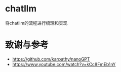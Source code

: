 # chatllm
将chatllm的流程进行梳理和实现

# 致谢与参考
- https://github.com/karpathy/nanoGPT
- https://www.youtube.com/watch?v=kCc8FmEb1nY

